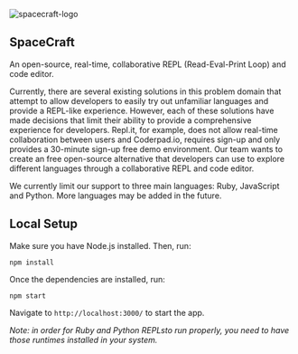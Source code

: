 ![spacecraft-logo](https://i.imgur.com/f9RQ9GC.png)
## SpaceCraft
An open-source, real-time, collaborative REPL (Read-Eval-Print Loop) and code editor.

Currently, there are several existing solutions in this problem domain that attempt to allow developers to easily try out unfamiliar languages and provide a REPL-like experience. However, each of these solutions have made decisions that limit their ability to provide a comprehensive experience for developers. Repl.it, for example, does not allow real-time collaboration between users and Coderpad.io, requires sign-up and only provides a 30-minute sign-up free demo environment. Our team wants to create an free open-source alternative that developers can use to explore different languages through a collaborative REPL and code editor.

We currently limit our support to three main languages: Ruby, JavaScript and Python. More languages may be added in the future.

## Local Setup
Make sure you have Node.js installed. Then, run:

```
npm install
```

Once the dependencies are installed, run:

```
npm start
```

Navigate to `http://localhost:3000/` to start the app.

*Note: in order for Ruby and Python REPLsto run properly, you need to have those runtimes installed in your system.*

